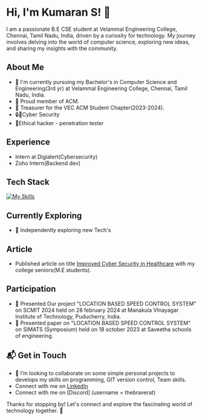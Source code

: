 # Hi, I'm Kumaran S! 👋

I am a passionate B.E CSE student at Velammal Engineering College, Chennai, Tamil Nadu, India, driven by a curiosity for technology. My journey involves delving into the world of computer science, exploring new ideas, and sharing my insights with the community.

## About Me
- 🔭 I'm currently pursuing my Bachelor's in Computer Science and Engineering(3rd yr) at Velammal Engineering College, Chennai, Tamil Nadu, India.
- 🪪 Proud member of ACM.
- 🪪 Treasurer for the VEC ACM Student Chapter(2023-2024).
- 🔒🧐Cyber Security
- 👾Ethical hacker - penetration tester

## Experience
- Intern at Digialert(Cybersecurity)
- Zoho Intern(Backend dev)

## Tech Stack
[![My Skills](https://skillicons.dev/icons?i=c,java,linux,git,figma,mysql,py,cs,kotlin,github&theme=light)](https://skillicons.dev)

## Currently Exploring

- 🚀 Independently exploring new Tech's
 
 ## Article
- Published article on title [Improved Cyber Security in Healthcare](https://ijisae.org/index.php/IJISAE/article/view/5913) with my college seniors(M.E students).

 ## Participation

- 🌟 Presented Our project "LOCATION BASED SPEED CONTROL SYSTEM" on SCMIT 2024 held on 28 february 2024 at Manakula VInayagar Institute of Technology, Puducherry, India.
- 🌟 Presented paper on "LOCATION BASED SPEED CONTROL SYSTEM" on SIMATS (Symposium) held on 18 october 2023 at Saveetha schools of engineering.

## 📬 Get in Touch

- 👯 I’m looking to collaborate on some simple personal projects to develops my skills on programming, GIT version control, Team skills.
- Connect with me on [LinkedIn](https://www.linkedin.com/in/mrkumaran/)
- Connect with me on [Discord] (username = thebraverat)

Thanks for stopping by! Let's connect and explore the fascinating world of technology together. 🚀

